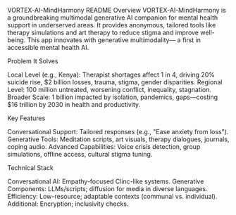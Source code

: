 VORTEX-AI-MindHarmony README
Overview
VORTEX-AI-MindHarmony is a groundbreaking multimodal generative AI companion for mental health support in underserved areas. It provides anonymous, tailored tools like therapy simulations and art therapy to reduce stigma and improve well-being. This app innovates with generative multimodality— a first in accessible mental health AI.

Problem It Solves

Local Level (e.g., Kenya): Therapist shortages affect 1 in 4, driving 20% suicide rise, $2 billion losses, trauma, stigma, gender disparities.
Regional Level: 100 million untreated, worsening conflict, inequality, stagnation.
Broader Scale: 1 billion impacted by isolation, pandemics, gaps—costing $16 trillion by 2030 in health and productivity.

Key Features

Conversational Support: Tailored responses (e.g., "Ease anxiety from loss").
Generative Tools: Meditation scripts, art visuals, therapy dialogues, journals, coping audio.
Advanced Capabilities: Voice crisis detection, group simulations, offline access, cultural stigma tuning.

Technical Stack

Conversational AI: Empathy-focused Clinc-like systems.
Generative Components: LLMs/scripts; diffusion for media in diverse languages.
Efficiency: Low-resource; adaptable contexts (communal vs. individual).
Additional: Encryption; inclusivity checks.
